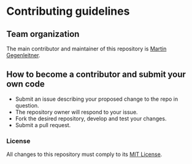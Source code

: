 # Contributing guidelines

## Team organization

The main contributor and maintainer of this repository is [Martin Gegenleitner](mailto:martin.gegenleitner@thalesgroup.com).

## How to become a contributor and submit your own code

* Submit an issue describing your proposed change to the repo in question.
* The repository owner will respond to your issue.
* Fork the desired repository, develop and test your changes.
* Submit a pull request.

### License

All changes to this repository must comply to its [MIT License](/LICENSE).
